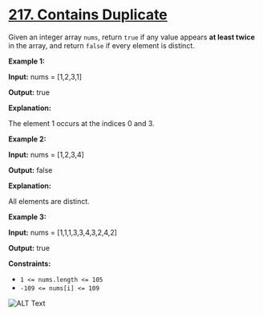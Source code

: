 # [217. Contains Duplicate](https://leetcode.com/problems/contains-duplicate/)

Given an integer array `nums`, return `true` if any value appears **at least twice** in the array, and return `false` if every element is distinct.

**Example 1:**

**Input:** nums = [1,2,3,1]

**Output:** true

**Explanation:**

The element 1 occurs at the indices 0 and 3.

**Example 2:**

**Input:** nums = [1,2,3,4]

**Output:** false

**Explanation:**

All elements are distinct.

**Example 3:**

**Input:** nums = [1,1,1,3,3,4,3,2,4,2]

**Output:** true

**Constraints:**

- `1 <= nums.length <= 105`
- `-109 <= nums[i] <= 109`

![ALT Text](./ss.png)
